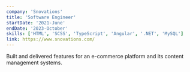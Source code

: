 ```yaml
---
company: 'Snovations'
title: 'Software Engineer'
startDate: '2021-June'
endDate: '2023-October'
skills: ['HTML', 'SCSS', 'TypeScript', 'Angular', '.NET', 'MySQL']
link: https://www.snovations.com/
---
```


Built and delivered features for an e-commerce platform and its content management systems.